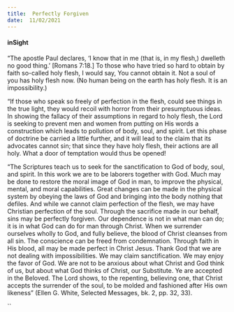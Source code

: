 ```yaml
---
title:  Perfectly Forgiven
date:  11/02/2021
---
```


#### inSight

“The apostle Paul declares, ‘I know that in me (that is, in my flesh,) dwelleth no good thing.’ [Romans 7:18.] To those who have tried so hard to obtain by faith so-called holy flesh, I would say, You cannot obtain it. Not a soul of you has holy flesh now. (No human being on the earth has holy flesh. It is an impossibility.)

“If those who speak so freely of perfection in the flesh, could see things in the true light, they would recoil with horror from their presumptuous ideas. In showing the fallacy of their assumptions in regard to holy flesh, the Lord is seeking to prevent men and women from putting on His words a construction which leads to pollution of body, soul, and spirit. Let this phase of doctrine be carried a little further, and it will lead to the claim that its advocates cannot sin; that since they have holy flesh, their actions are all holy. What a door of temptation would thus be opened!

“The Scriptures teach us to seek for the sanctification to God of body, soul, and spirit. In this work we are to be laborers together with God. Much may be done to restore the moral image of God in man, to improve the physical, mental, and moral capabilities. Great changes can be made in the physical system by obeying the laws of God and bringing into the body nothing that defiles. And while we cannot claim perfection of the flesh, we may have Christian perfection of the soul. Through the sacrifice made in our behalf, sins may be perfectly forgiven. Our dependence is not in what man can do; it is in what God can do for man through Christ. When we surrender ourselves wholly to God, and fully believe, the blood of Christ cleanses from all sin. The conscience can be freed from condemnation. Through faith in His blood, all may be made perfect in Christ Jesus. Thank God that we are not dealing with impossibilities. We may claim sanctification. We may enjoy the favor of God. We are not to be anxious about what Christ and God think of us, but about what God thinks of Christ, our Substitute. Ye are accepted in the Beloved. The Lord shows, to the repenting, believing one, that Christ accepts the surrender of the soul, to be molded and fashioned after His own likeness” (Ellen G. White, Selected Messages, bk. 2, pp. 32, 33).

``